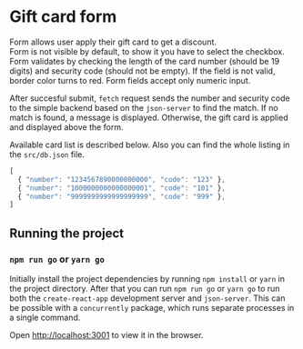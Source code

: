 # Gift card form

Form allows user apply their gift card to get a discount.<br>
Form is not visible by default, to show it you have to select the checkbox.<br>
Form validates by checking the length of the card number (should be 19 digits) and security code (should not be empty). If the field is not valid, border color turns to red. Form fields accept only numeric input.<br>

After succesful submit, `fetch` request sends the number and security code to the simple backend based on the `json-server` to find the match. If no match is found, a message is displayed. Otherwise, the gift card is applied and displayed above the form.<br>

Available card list is described below. Also you can find the whole listing in the `src/db.json` file.<br>
```js
[
  { "number": "1234567890000000000", "code": "123" },
  { "number": "1000000000000000001", "code": "101" },
  { "number": "9999999999999999999", "code": "999" },
]
```
## Running the project
### `npm run go` or `yarn go`

Initially install the project dependencies by running `npm install` or `yarn` in the project directory. After that you can run `npm run go` or `yarn go` to run both the `create-react-app` development server and `json-server`. This can be possible with a `concurrently` package, which runs separate processes in a single command.<br>

Open [http://localhost:3001](http://localhost:3001) to view it in the browser.
